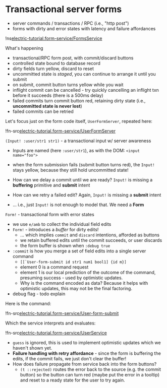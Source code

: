 # Transactional server forms <span id="title-extra"><span>

<div id="nav"></div>

* server commands / transactions / RPC (i.e., "http post")
* forms with dirty and error states with latency and failure affordances

!ns[electric-tutorial.form-service/FormsService]()

What's happening

* transactional/RPC form post, with commit/discard buttons
* controlled state bound to database record
* dirty fields turn yellow, discard to reset
* uncommitted state is *staged*, you can continue to arrange it until you submit
* on submit, commit button turns yellow while you wait
* inflight commit can be cancelled - try quickly cancelling an inflight txn before it succeeds (there is a 500ms delay)
* failed commits turn commit button red, retaining dirty state (i.e., **uncommitted state is never lost**)
* failed commits can be retried

Let's focus just on the form code itself, `UserFormServer`, repeated here:

!fn-src[electric-tutorial.form-service/UserFormServer]()

`(Input! :user/str1 str1)` - a transactional input w/ server awareness

* Inputs are named (here `:user/str1`), as with the DOM: `<input name="foo">`
* when the form submission fails (submit button turns red), the `Input!` stays yellow, because they still hold uncommitted state!

* How can we delay a commit until we are ready? `Input!` is missing a **buffering** primitive and **submit** intent
* How can we retry a failed edit? Again, `Input!` is missing a **submit** intent
* ... i.e., just `Input!` is not enough to model that. We need a **Form**

`Form!` - transactional form with error states

* we use `e/amb` to collect the individual field edits
* `Form!` - introduces a *buffer* for dirty edits!
  * ... which implies `commit` and `discard` intentions, afforded as buttons
  * we retain buffered edits until the commit succeeds, or user discards
  * the form buffer is shown when `:debug true`
* `:commit` is how you merge a set of field edits into a single server command
  * <code>[[`User-form-submit id str1 num1 bool1] {id m}]</code>
  * element 0 is a command request
  * element 1 is our local prediction of the outcome of the command, presuming success - used by optimistic updates.
  * Why is the command encoded as data? Because it helps with optimistic updates, this may not be the final factoring.
* debug flag - todo explain

Here is the command:

!fn-src[electric-tutorial.form-service/User-form-submit]()

Which the service interprets and evaluates:

!fn-src[electric-tutorial.form-service/UserService]()

* `guess` is ignored, this is used to implement optimistic updates which we haven't shown yet.
* **Failure handling with retry affordance** - since the form is buffering the edits, if the commit fails, we just don't clear the buffer!
* How does failure propagate from service back into the form buttons?
  * `(t ::rejected)` routes the error back to the source (e.g. the commit button) so the button can turn red (maybe put the error in a tooltip) and reset to a ready state for the user to try again.
